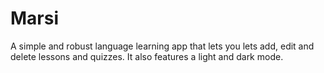 # Marsi 
A simple and robust language learning app that lets you lets add, edit and delete lessons and quizzes. It also features a light and dark mode.